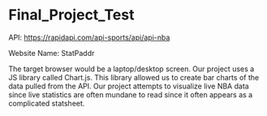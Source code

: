 # Final_Project_Test


API: https://rapidapi.com/api-sports/api/api-nba

Website Name: StatPaddr

The target browser would be a laptop/desktop screen. Our project uses a JS library called Chart.js. This library allowed us to create bar charts of the data pulled from the API.
Our project attempts to visualize live NBA data since live statistics are often mundane to read since it often appears as a complicated statsheet.